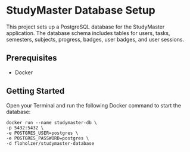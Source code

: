 # StudyMaster Database Setup

This project sets up a PostgreSQL database for the StudyMaster application. The database schema includes tables for users, tasks, semesters, subjects, progress, badges, user badges, and user sessions.

## Prerequisites

- Docker

## Getting Started

Open your Terminal and run the following Docker command to start the database:
```shell
docker run --name studymaster-db \
-p 5432:5432 \
-e POSTGRES_USER=postgres \
-e POSTGRES_PASSWORD=postgres \
-d floholzer/studymaster-database
```